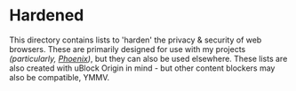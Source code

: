 # Hardened

This directory contains lists to 'harden' the privacy & security of web browsers. These are primarily designed for use with my projects *(particularly, [Phoenix](https://phoenix.celenity.dev))*, but they can also be used elsewhere. These lists are also created with uBlock Origin in mind - but other content blockers may also be compatible, YMMV.
